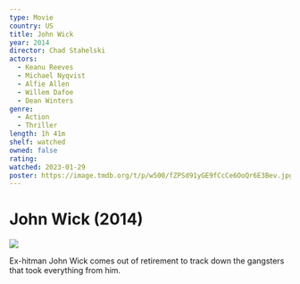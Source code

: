 ```yaml
---
type: Movie
country: US
title: John Wick
year: 2014
director: Chad Stahelski
actors:
  - Keanu Reeves
  - Michael Nyqvist
  - Alfie Allen
  - Willem Dafoe
  - Dean Winters
genre:
  - Action
  - Thriller
length: 1h 41m
shelf: watched
owned: false
rating:
watched: 2023-01-29
poster: https://image.tmdb.org/t/p/w500/fZPSd91yGE9fCcCe6OoQr6E3Bev.jpg
---
```


# John Wick (2014)

![](https://image.tmdb.org/t/p/w500/fZPSd91yGE9fCcCe6OoQr6E3Bev.jpg)

Ex-hitman John Wick comes out of retirement to track down the gangsters that took everything from him.